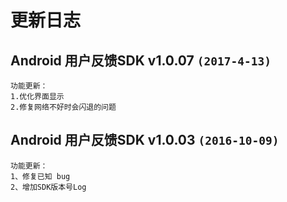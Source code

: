# 更新日志

## Android 用户反馈SDK v1.0.07 `(2017-4-13)`
```
功能更新：  
1.优化界面显示
2.修复网络不好时会闪退的问题
```  

## Android 用户反馈SDK v1.0.03 `(2016-10-09)`
```
功能更新：  
1、修复已知 bug
2、增加SDK版本号Log  
```  
